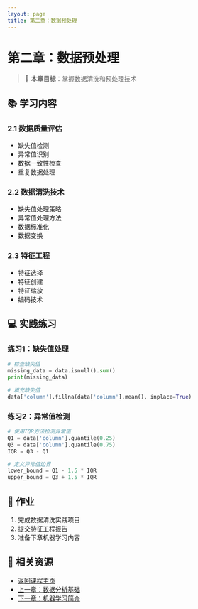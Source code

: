 ```yaml
---
layout: page
title: 第二章：数据预处理
---
```


# 第二章：数据预处理

> 🎯 **本章目标**：掌握数据清洗和预处理技术

## 📚 学习内容

### 2.1 数据质量评估
- 缺失值检测
- 异常值识别
- 数据一致性检查
- 重复数据处理

### 2.2 数据清洗技术
- 缺失值处理策略
- 异常值处理方法
- 数据标准化
- 数据变换

### 2.3 特征工程
- 特征选择
- 特征创建
- 特征缩放
- 编码技术

## 💻 实践练习

### 练习1：缺失值处理
```python
# 检查缺失值
missing_data = data.isnull().sum()
print(missing_data)

# 填充缺失值
data['column'].fillna(data['column'].mean(), inplace=True)
```

### 练习2：异常值检测
```python
# 使用IQR方法检测异常值
Q1 = data['column'].quantile(0.25)
Q3 = data['column'].quantile(0.75)
IQR = Q3 - Q1

# 定义异常值边界
lower_bound = Q1 - 1.5 * IQR
upper_bound = Q3 + 1.5 * IQR
```

## 📝 作业

1. 完成数据清洗实践项目
2. 提交特征工程报告
3. 准备下章机器学习内容

## 🔗 相关资源

- [返回课程主页](../index.html)
- [上一章：数据分析基础](chapter1.html)
- [下一章：机器学习简介](chapter3.html)
